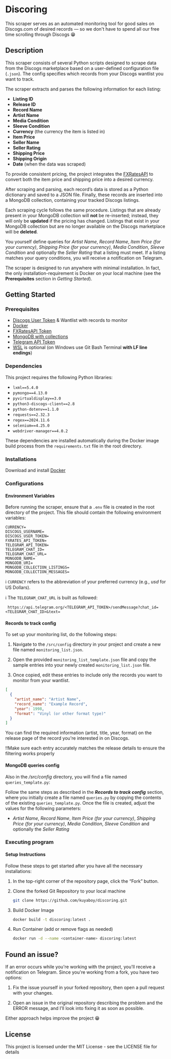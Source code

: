 # Discoring

This scraper serves as an automated monitoring tool for good sales on Discogs.com of desired records — so we don't have to spend all our free time scrolling through Discogs 😁

## Description

This scraper consists of several Python scripts designed to scrape data from the Discogs marketplace based on a user-defined configuration file (`.json`). The config specifies which records from your Discogs wantlist you want to track.

The scraper extracts and parses the following information for each listing:

- **Listing ID**
- **Release ID**
- **Record Name**
- **Artist Name**
- **Media Condition**
- **Sleeve Condition**
- **Currency** (the currency the item is listed in)
- **Item Price**
- **Seller Name**
- **Seller Rating**
- **Shipping Price**
- **Shipping Origin**
- **Date** (when the data was scraped)

To provide consistent pricing, the project integrates the [FXRatesAPI](https://fxratesapi.com/) to convert both the item price and shipping price into a desired currency.

After scraping and parsing, each record’s data is stored as a Python dictionary and saved to a JSON file. Finally, these records are inserted into a MongoDB collection, containing your tracked Discogs listings.

Each scraping cycle follows the same procedure. Listings that are already present in your MongoDB collection will **not** be re-inserted; instead, they will only be **updated** if the pricing has changed. Listings that exist in your MongoDB collection but are no longer available on the Discogs marketplace will be **deleted**.

You yourself define queries for *Artist Name*, *Record Name*, *Item Price (for your currency)*, *Shipping Price (for your currency)*, *Media Condition*, *Sleeve Condition* and optionally the *Seller Rating* that a listing must meet. If a listing matches your query conditions, you will receive a notification on Telegram.

The scraper is designed to run anywhere with minimal installation. In fact, the only installation-requirement is Docker on your local machine (see the **Prerequisites** section in *Getting Started*).

## Getting Started

### Prerequisites

- [Discogs User Token](https://www.discogs.com/) & Wantlist with records to monitor
- [Docker](https://docs.docker.com/get-started/get-docker/)
- [FXRatesAPI Token](https://fxratesapi.com/)
- [MongoDB with collections](https://www.mongodb.com/)
- [Telegram API Token](https://core.telegram.org/bots/api)
- [WSL](https://learn.microsoft.com/en-us/windows/wsl/install) is optional (on Windows use Git Bash Terminal **with LF line endings**)

### Dependencies

This project requires the following Python libraries:

- `lxml==5.4.0`
- `pymongo==4.13.0`
- `pyvirtualdisplay==3.0`
- `python3-discogs-client==2.8`
- `python-dotenv==1.1.0`
- `requests==2.32.3`
- `regex==2024.11.6`
- `selenium==4.25.0`
- `webdriver-manager==4.0.2`

These dependencies are installed automatically during the Docker image build process from the `requirements.txt` file in the root directory.

### Installations

Download and install [Docker](https://docs.docker.com/get-started/get-docker/)

### Configurations

#### Environment Variables

Before running the scraper, ensure that a `.env` file is created in the root directory of the project. This file should contain the following environment variables:

```.env
CURRENCY=
DISCOGS_USERNAME=
DISCOGS_USER_TOKEN=
FXRATES_API_TOKEN=
TELEGRAM_API_TOKEN=
TELEGRAM_CHAT_ID=
TELEGRAM_CHAT_URL=
MONGODB_NAME=
MONGODB_URI=
MONGODB_COLLECTION_LISTINGS=
MONGODB_COLLECTION_MESSAGES=
```

ℹ️ `CURRENCY` refers to the abbreviation of your preferred currency (e.g., *usd* for US Dollars).

ℹ️ The `TELEGRAM_CHAT_URL` is built as followed:

```url
 https://api.telegram.org/<TELEGRAM_API_TOKEN>/sendMessage?chat_id=<TELEGRAM_CHAT_ID>&text=
```

#### Records to track config

To set up your monitoring list, do the following steps:

1. Navigate to the `/src/config` directory in your project and create a new file named `monitoring_list.json`.

2. Open the provided `monitoring_list_template.json` file and copy the sample entries into your newly created `monitoring_list.json` file.

3. Once copied, edit these entries to include only the records you want to monitor from your wantlist.

```json
[
  {
    "artist_name": "Artist Name",
    "record_name": "Example Record",
    "year": 1998,
    "format": "Vinyl (or other format type)"
  }
]
```

You can find the required information (artist, title, year, format) on the release page of the record you're interested in on Discogs.

‼️Make sure each entry accurately matches the release details to ensure the filtering works properly

#### MongoDB queries config

Also in the */src/config* directory, you will find a file named `queries_template.py`:

Follow the same steps as described in the ***Records to track config*** section, where you initially create a file named `queries.py` by copying the contents of the existing `queries_template.py`. Once the file is created, adjust the values for the following parameters:

- *Artist Name*, *Record Name*, *Item Price (for your currency)*, *Shipping Price (for your currency)*, *Media Condition*, *Sleeve Condition* and optionally the *Seller Rating*

### Executing program

#### Setup Instructions

Follow these steps to get started after you have all the necessary installations:

1. In the top-right corner of the repository page, click the “Fork” button.

2. Clone the forked Git Repository to your local machine

    ```bash
    git clone https://github.com/kuyaboy/discoring.git
    ```

3. Build Docker Image

    ```bash
    docker build -t discoring:latest .
    ```

4. Run Container (add or remove flags as needed)

    ```bash
    docker run -d --name <container-name> discoring:latest
    ```

## Found an issue?

If an error occurs while you're working with the project, you'll receive a notification on Telegram. Since you're working from a fork, you have two options:

1. Fix the issue yourself in your forked repository, then open a pull request with your changes.

2. Open an issue in the original repository describing the problem and the ERROR message, and I’ll look into fixing it as soon as possible.

Either approach helps improve the project 😁

## License

This project is licensed under the MIT License - see the LICENSE file for details
